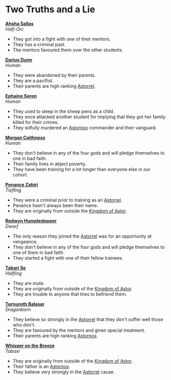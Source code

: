 # Two Truths and a Lie

**[Ahsha Sallas](../../astarus/people/ahsha-sallas.md)**  
*Half-Orc*
- They got into a fight with one of their mentors.
- They has a criminal past.
- The mentors favoured them over the other students.

**[Darius Dunn](../../astarus/people/darius-dunn.md)**  
*Human*
- They were abandoned by their parents.
- They are a pacifist.
- Their parents are high ranking [Astorrel](../../astarus/civilisations/kingdom-of-astor/organisations/astorrel/README.md).

**[Ephaine Seren](../../astarus/people/ephaine-seren.md)**  
*Human*
- They used to sleep in the sheep pens as a child.
- They once attacked another student for implying that they got her family killed for their crimes.
- They wilfully murdered an [Astornox](../../astarus/civilisations/kingdom-of-astor/organisations/astornox.md) commander and their vanguard.

**[Morgan Caithness](../../astarus/people/morgan-caithness.md)**  
*Human*
- They don't believe in any of the four gods and will pledge themselves to one in bad faith.
- Their family lives in abject poverty.
- They have been training for a lot longer than everyone else in our cohort.

**[Penance Zahiri](../../astarus/people/penance-zahiri.md)**  
*Tiefling*
- They were a criminal prior to training as an [Astorrel](../../astarus/civilisations/kingdom-of-astor/organisations/astorrel/README.md).
- Penance hasn't always been their name.
- They are originally from outside the [Kingdom of Astor](../../astarus/civilisations/kingdom-of-astor/README.md).

**[Redwyn Humpledopper](../../astarus/people/redywn-humpledopper.md)**  
*Dwarf*
- The only reason they joined the [Astorrel](../../astarus/civilisations/kingdom-of-astor/organisations/astorrel/README.md) was for an opportunity at vengeance.
- They don't believe in any of the four gods and will pledge themselves to one of them in bad faith.
- They started a fight with one of their fellow trainees.

**[Tabari Se](../../astarus/people/tabari-se.md)**  
*Halfling*
- They are mute.
- They are originally from outside of the [Kingdom of Astor](../../astarus/civilisations/kingdom-of-astor/README.md).
- They are trouble to anyone that tries to befriend them.

**[Turnuroth Balasar](../../astarus/people/turnuroth-balasar.md)**  
*Dragonborn*
- They believe so strongly in the [Astorrel](../../astarus/civilisations/kingdom-of-astor/organisations/astorrel/README.md) that they don't suffer well those who don't.
- They are favoured by the mentors and given special treatment.
- Their parents are high ranking [Astornox](../../astarus/civilisations/kingdom-of-astor/organisations/astornox.md).

**[Whisper on the Breeze](../../astarus/people/whisper-on-the-breeze.md)**  
*Tabaxi*
- They are originally from outside of the [Kingdom of Astor](../../astarus/civilisations/kingdom-of-astor/README.md).
- Their father is an [Astornox](../../astarus/civilisations/kingdom-of-astor/organisations/astornox.md).
- They believe very strongly in the [Astorrel](../../astarus/civilisations/kingdom-of-astor/organisations/astorrel/README.md) cause.
